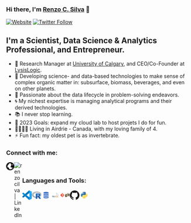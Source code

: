 ### Hi there, I'm [Renzo C. Silva][website] 👋 

[![Website](https://img.shields.io/website?label=renzolab.com&style=for-the-badge&url=https%3A%2F%2Frenzolab.com)](https://renzolab.com)
[![Twitter Follow](https://img.shields.io/twitter/follow/renzocsilva?color=1DA1F2&logo=twitter&style=for-the-badge)](https://twitter.com/intent/follow?original_referer=https%3A%2F%2Fgithub.com%2Frenzocsilva&screen_name=renzocsilva)

## I'm a Scientist, Data Science & Analytics Professional, and Entrepreneur. 
- 🔭  Research Manager at [University of Calgary](https://ucalgary.ca), and CEO/Co-Founder at [LysisLogic](https://lysislogic.com).
- :seedling: Developing science- and data-based technologies to make sense of complex organic matter in: subsurface, biomass, beverages, and even on other planets.  
- 💓 Passionate about the data lifecycle in problem-solving endeavors.
- :cyclone: My nichest expertise is managing analytical programs and their derived technologies.
- :books: I never stop learning.
- :goal_net: 2023 Goals: expand my cloud lab to host projets I do for fun. 
- 👨‍👩‍👧‍👧  Living in Airdrie - Canada, with my loving family of 4.
- ⚡ Fun fact: my oldest pet is as invertebrate.

### Connect with me:

[<img align="left" alt="renzolab.com" width="22px" src="https://raw.githubusercontent.com/iconic/open-iconic/master/svg/globe.svg" />][website]
[<img align="left" alt="renzocilva | LinkedIn" width="22px" src="https://cdn.jsdelivr.net/npm/simple-icons@v3/icons/linkedin.svg" />][linkedin]


<br />

### Languages and Tools:

<img align="left" alt="Visual Studio Code" width="26px" src="https://raw.githubusercontent.com/github/explore/80688e429a7d4ef2fca1e82350fe8e3517d3494d/topics/visual-studio-code/visual-studio-code.png" />
<img align="left" alt="R" width="26px" src="https://raw.githubusercontent.com/github/explore/80688e429a7d4ef2fca1e82350fe8e3517d3494d/topics/r/r.png" />
<img align="left" alt="SQL" width="26px" src="https://raw.githubusercontent.com/github/explore/80688e429a7d4ef2fca1e82350fe8e3517d3494d/topics/sql/sql.png" />
<img align="left" alt="MySQL" width="26px" src="https://raw.githubusercontent.com/github/explore/80688e429a7d4ef2fca1e82350fe8e3517d3494d/topics/mysql/mysql.png" />
<img align="left" alt="Git" width="26px" src="https://raw.githubusercontent.com/github/explore/80688e429a7d4ef2fca1e82350fe8e3517d3494d/topics/git/git.png" />
<img align="left" alt="GitHub" width="26px" src="https://raw.githubusercontent.com/github/explore/78df643247d429f6cc873026c0622819ad797942/topics/github/github.png" />
<img align="left" alt="Python" width="26px" src="https://raw.githubusercontent.com/github/explore/80688e429a7d4ef2fca1e82350fe8e3517d3494d/topics/python/python.png" />

<br />
<br />

[website]: https://github.com/renzocsilva
[ucalgary]: http://ucalgary.ca/prg
[twitter]: https://twitter.com/renzocsilva
[linkedin]: https://linkedin.com/in/renzocsilva
[lysislogic]: https://lysislogic.com
[renzolab]: https://renzolab.com
